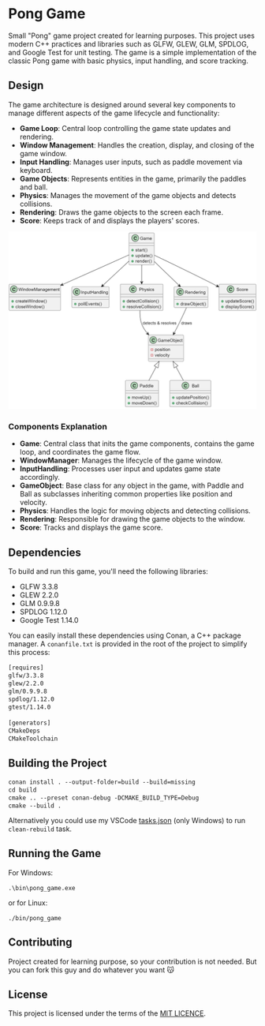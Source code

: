 # Pong Game

Small "Pong" game project created for learning purposes. This project uses modern C++ practices and libraries such as GLFW, GLEW, GLM, SPDLOG, and Google Test for unit testing. The game is a simple implementation of the classic Pong game with basic physics, input handling, and score tracking.

## Design

The game architecture is designed around several key components to manage different aspects of the game lifecycle and functionality:

- **Game Loop**: Central loop controlling the game state updates and rendering.
- **Window Management**: Handles the creation, display, and closing of the game window.
- **Input Handling**: Manages user inputs, such as paddle movement via keyboard.
- **Game Objects**: Represents entities in the game, primarily the paddles and ball.
- **Physics**: Manages the movement of the game objects and detects collisions.
- **Rendering**: Draws the game objects to the screen each frame.
- **Score**: Keeps track of and displays the players' scores.

![Game Design schema](docs/GameDesign.png)

### Components Explanation

- **Game**: Central class that inits the game components, contains the game loop, and coordinates the game flow.
- **WindowManager**: Manages the lifecycle of the game window.
- **InputHandling**: Processes user input and updates game state accordingly.
- **GameObject**: Base class for any object in the game, with Paddle and Ball as subclasses inheriting common properties like position and velocity.
- **Physics**: Handles the logic for moving objects and detecting collisions.
- **Rendering**: Responsible for drawing the game objects to the window.
- **Score**: Tracks and displays the game score.

## Dependencies

To build and run this game, you'll need the following libraries:

- GLFW 3.3.8
- GLEW 2.2.0
- GLM 0.9.9.8
- SPDLOG 1.12.0
- Google Test 1.14.0

You can easily install these dependencies using Conan, a C++ package manager. A `conanfile.txt` is provided in the root of the project to simplify this process:

```plaintext
[requires]
glfw/3.3.8
glew/2.2.0
glm/0.9.9.8
spdlog/1.12.0
gtest/1.14.0

[generators]
CMakeDeps
CMakeToolchain
```

## Building the Project

```
conan install . --output-folder=build --build=missing
cd build
cmake .. --preset conan-debug -DCMAKE_BUILD_TYPE=Debug
cmake --build .
```

Alternatively you could use my VSCode [tasks.json](docs/vscode_config/tasks.json) (only Windows) to run `clean-rebuild` task.

## Running the Game

For Windows:
```
.\bin\pong_game.exe
```
or for Linux:
```
./bin/pong_game
```

## Contributing

Project created for learning purpose, so your contribution is not needed. But you can fork this guy and do whatever you want :kissing_cat:

## License

This project is licensed under the terms of the [MIT LICENCE](LICENSE).

